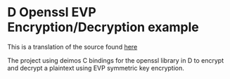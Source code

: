 # D Openssl EVP Encryption/Decryption example

This is a translation of the source found [here](https://wiki.openssl.org/index.php/EVP_Symmetric_Encryption_and_Decryption)

The project using deimos C bindings for the openssl library in D to encrypt and decrypt a plaintext using EVP symmetric key encryption.